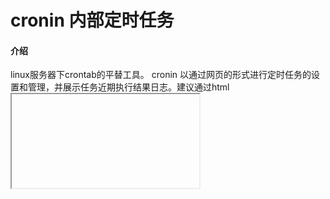 # cronin 内部定时任务

#### 介绍
linux服务器下crontab的平替工具。
cronin 以通过网页的形式进行定时任务的设置和管理，并展示任务近期执行结果日志。建议通过html <iframe>元素嵌入到已有的管理系统中，做为原系统的一部分；也可以独立页面进行管理。




#### 安装教程
1.  创建配置文件。
2.  编译服务 或者直接下载发行版
    GOOS=linux go build -ldflags "-X main.version=v0.4.1 -X main.isBuildResource=true" -o cronin.v0.4.1 ./main.go
3.  linux服务端运行服务
    ./cronin.xxx

#### 使用说明

1.  入口页地址： http://127.0.0.1:9003/view/cron/list
2.  设置自己的任务
![image](./work/set.png)
![image](./work/list.png)



